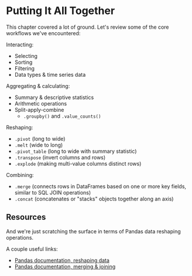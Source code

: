 # Putting It All Together

This chapter covered a lot of ground. Let's review some of the core workflows we've encountered:

Interacting:
- Selecting
- Sorting
- Filtering
- Data types & time series data

Aggregating & calculating:
- Summary & descriptive statistics
- Arithmetic operations
- Split-apply-combine
  * `.groupby()` and `.value_counts()`

Reshaping:
- `.pivot` (long to wide)
- `.melt` (wide to long)
- `.pivot_table` (long to wide with summary statistic)
- `.transpose` (invert columns and rows)
- `.explode` (making multi-value columns distinct rows)

Combining:
- `.merge` (connects rows in DataFrames based on one or more key fields, similar to SQL JOIN operations)
- `.concat` (concatenates or "stacks" objects together along an axis)

## Resources

And we're just scratching the surface in terms of Pandas data reshaping operations.

A couple useful links:
- [Pandas documentation, reshaping data](https://pandas.pydata.org/docs/user_guide/reshaping.html)
- [Pandas documentation, merging & joining](https://pandas.pydata.org/docs/user_guide/merging.html)